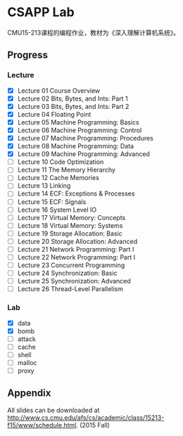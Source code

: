 # CSAPP Lab

CMU15-213课程的编程作业，教材为《深入理解计算机系统》。

## Progress

### Lecture

- [x] Lecture 01  Course Overview
- [x] Lecture 02  Bits, Bytes, and Ints: Part 1
- [x] Lecture 03  Bits, Bytes, and Ints: Part 2 
- [x] Lecture 04  Floating Point
- [x] Lecture 05  Machine Programming: Basics
- [x] Lecture 06  Machine Programming: Control
- [x] Lecture 07  Machine Programming: Procedures
- [x] Lecture 08  Machine Programming: Data
- [x] Lecture 09  Machine Programming: Advanced
- [ ] Lecture 10  Code Optimization
- [ ] Lecture 11  The Memory Hierarchy
- [ ] Lecture 12  Cache Memories
- [ ] Lecture 13  Linking
- [ ] Lecture 14  ECF: Exceptions & Processes
- [ ] Lecture 15  ECF: Signals
- [ ] Lecture 16  System Level IO
- [ ] Lecture 17  Virtual Memory: Concepts
- [ ] Lecture 18  Virtual Memory: Systems
- [ ] Lecture 19  Storage Allocation: Basic
- [ ] Lecture 20  Storage Allocation: Advanced
- [ ] Lecture 21  Network Programming: Part I
- [ ] Lecture 22  Network Programming: Part I
- [ ] Lecture 23  Concurrent Programming
- [ ] Lecture 24  Synchronization: Basic
- [ ] Lecture 25  Synchronization: Advanced
- [ ] Lecture 26  Thread-Level Parallelism

### Lab

- [x] data
- [x] bomb
- [ ] attack
- [ ] cache
- [ ] shell
- [ ] malloc
- [ ] proxy

## Appendix

All slides can be downloaded at http://www.cs.cmu.edu/afs/cs/academic/class/15213-f15/www/schedule.html. (2015 Fall)